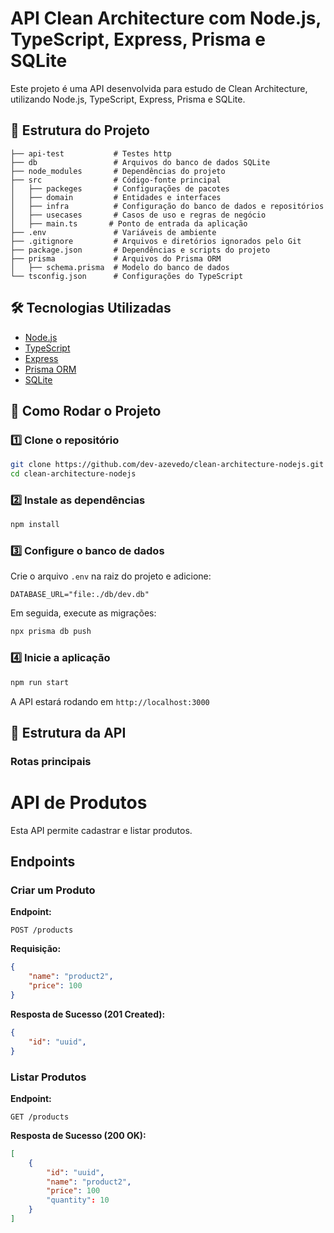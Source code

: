 # API Clean Architecture com Node.js, TypeScript, Express, Prisma e SQLite

Este projeto é uma API desenvolvida para estudo de Clean Architecture, utilizando Node.js, TypeScript, Express, Prisma e SQLite.

## 📁 Estrutura do Projeto

```
├── api-test           # Testes http
├── db                 # Arquivos do banco de dados SQLite
├── node_modules       # Dependências do projeto
├── src                # Código-fonte principal
│   ├── packeges       # Configurações de pacotes
│   ├── domain         # Entidades e interfaces
│   ├── infra          # Configuração do banco de dados e repositórios
│   ├── usecases       # Casos de uso e regras de negócio
│   ├── main.ts       # Ponto de entrada da aplicação
├── .env               # Variáveis de ambiente
├── .gitignore         # Arquivos e diretórios ignorados pelo Git
├── package.json       # Dependências e scripts do projeto
├── prisma             # Arquivos do Prisma ORM
│   ├── schema.prisma  # Modelo do banco de dados
└── tsconfig.json      # Configurações do TypeScript
```

## 🛠️ Tecnologias Utilizadas

- [Node.js](https://nodejs.org/)
- [TypeScript](https://www.typescriptlang.org/)
- [Express](https://expressjs.com/)
- [Prisma ORM](https://www.prisma.io/)
- [SQLite](https://www.sqlite.org/)

## 🚀 Como Rodar o Projeto

### 1️⃣ Clone o repositório
```sh
git clone https://github.com/dev-azevedo/clean-architecture-nodejs.git
cd clean-architecture-nodejs
```

### 2️⃣ Instale as dependências
```sh
npm install
```

### 3️⃣ Configure o banco de dados
Crie o arquivo `.env` na raiz do projeto e adicione:
```env
DATABASE_URL="file:./db/dev.db"
```
Em seguida, execute as migrações:
```sh
npx prisma db push
```

### 4️⃣ Inicie a aplicação
```sh
npm run start
```

A API estará rodando em `http://localhost:3000`

## 📌 Estrutura da API

### Rotas principais
# API de Produtos

Esta API permite cadastrar e listar produtos.

## Endpoints

### Criar um Produto

**Endpoint:**
```
POST /products
```

**Requisição:**
```json
{
    "name": "product2",
    "price": 100
}
```

**Resposta de Sucesso (201 Created):**
```json
{
    "id": "uuid",
}
```

### Listar Produtos

**Endpoint:**
```
GET /products
```

**Resposta de Sucesso (200 OK):**
```json
[
    {
        "id": "uuid",
        "name": "product2",
        "price": 100
        "quantity": 10
    }
]
```

